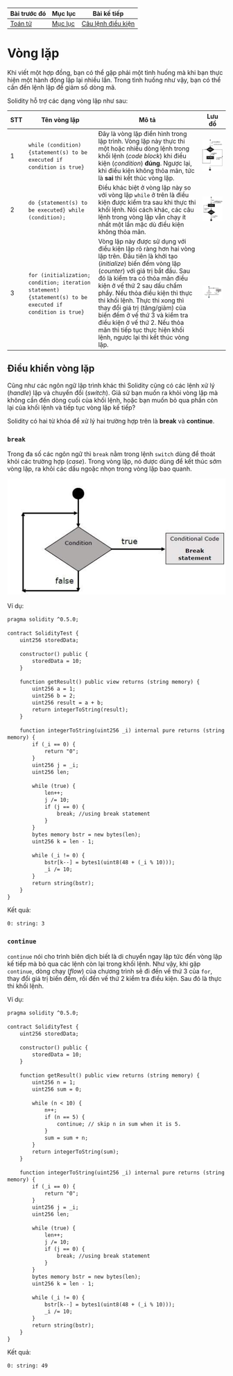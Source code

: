 |Bài trước đó|Mục lục|Bài kế tiếp|
|---|---|---|
|[Toán tử](9_Operators.md)|[Mục lục](README.md)|[Câu lệnh điều kiện](11_DecisionMaking.md)|

# Vòng lặp

Khi viết một hợp đồng, bạn có thể gặp phải một tình huống mà khi bạn thực hiện một hành động lặp lại nhiều lần. Trong tình huống như vậy, bạn có thể cần đến lệnh lặp để giảm số dòng mã.

Solidity hỗ trợ các dạng vòng lặp như sau:

|STT|Tên vòng lặp|Mô tả|Lưu đồ|
|---|---|---|---|
|1|`while (condition) {statement(s) to be executed if condition is true}`|Đây là vòng lặp điển hình trong lập trình. Vòng lặp này thực thi một hoặc nhiều dòng lệnh trong khối lệnh (*code block*) khi điều kiện (*condition*)  **đúng**. Ngược lại, khi điều kiện không thỏa mãn, tức là **sai** thì kết thúc vòng lặp.|![Hinh1](Images/Bai10/Hinh1.jpg)|
|2|`do {statement(s) to be executed} while (condition);`|Điều khác biệt ở vòng lặp này so với vòng lặp `while` ở trên là điều kiện được kiểm tra sau khi thực thi khối lệnh. Nói cách khác, các câu lệnh trong vòng lặp vẫn chạy ít nhất một lần mặc dù điều kiện không thỏa mãn.|![Hinh2](Images/Bai10/Hinh2.jpg)|
|3|`for (initialization; condition; iteration statement) {statement(s) to be executed if condition is true}`|Vòng lặp này được sử dụng với điều kiện lặp rõ ràng hơn hai vòng lặp trên. Đầu tiên là khởi tạo (*initialize*) biến đếm vòng lặp (*counter*) với giá trị bắt đầu. Sau đó là kiểm tra có thỏa mãn điều kiện ở vế thứ 2 sau dấu chấm phẩy. Nếu thỏa điều kiện thì thực thi khối lệnh. Thực thi xong thì thay đổi giá trị (tăng/giảm) của biến đếm ở vế thứ 3 và kiểm tra điều kiện ở vế thứ 2. Nếu thỏa mãn thì tiếp tục thực hiện khối lệnh, ngược lại thì kết thúc vòng lặp.|![Hinh3](Images/Bai10/Hinh3.jpg)|

## Điều khiển vòng lặp

Cũng như các ngôn ngữ lập trình khác thì Solidity cũng có các lệnh xử lý (*handle*) lặp và chuyển đổi (*switch*). Giả sử bạn muốn ra khỏi vòng lặp mà không cần đến dòng cuối của khối lệnh, hoặc bạn muốn bỏ qua phần còn lại của khối lệnh và tiếp tục vòng lặp kế tiếp?

Solidity có hai từ khóa để xử lý hai trường hợp trên là **break** và **continue**.

### `break`

Trong đa số các ngôn ngữ thì `break` nằm trong lệnh `switch` dùng để thoát khỏi các trường hợp (*case*). Trong vòng lặp, nó được dùng để kết thúc sớm vòng lặp, ra khỏi các dấu ngoặc nhọn trong vòng lặp bao quanh.

![Hinh4](Images/Bai10/Hinh4.jpg)

Ví dụ:

```solidity
pragma solidity ^0.5.0;

contract SolidityTest {
    uint256 storedData;

    constructor() public {
        storedData = 10;
    }

    function getResult() public view returns (string memory) {
        uint256 a = 1;
        uint256 b = 2;
        uint256 result = a + b;
        return integerToString(result);
    }

    function integerToString(uint256 _i) internal pure returns (string memory) {
        if (_i == 0) {
            return "0";
        }
        uint256 j = _i;
        uint256 len;

        while (true) {
            len++;
            j /= 10;
            if (j == 0) {
                break; //using break statement
            }
        }
        bytes memory bstr = new bytes(len);
        uint256 k = len - 1;

        while (_i != 0) {
            bstr[k--] = bytes1(uint8(48 + (_i % 10)));
            _i /= 10;
        }
        return string(bstr);
    }
}
```

Kết quả:

```
0: string: 3
```

### `continue`

`continue` nói cho trình biên dịch biết là di chuyển ngay lập tức đến vòng lặp kế tiếp mà bỏ qua các lệnh còn lại trong khối lệnh. Như vậy, khi gặp `continue`, dòng chạy (*flow*) của chương trình sẽ đi đến vế thứ 3 của `for`, thay đổi giá trị biến đếm, rồi đến vế thứ 2 kiểm tra điều kiện. Sau đó là thực thi khối lệnh.

Ví dụ:

```solidity
pragma solidity ^0.5.0;

contract SolidityTest {
    uint256 storedData;

    constructor() public {
        storedData = 10;
    }

    function getResult() public view returns (string memory) {
        uint256 n = 1;
        uint256 sum = 0;

        while (n < 10) {
            n++;
            if (n == 5) {
                continue; // skip n in sum when it is 5.
            }
            sum = sum + n;
        }
        return integerToString(sum);
    }

    function integerToString(uint256 _i) internal pure returns (string memory) {
        if (_i == 0) {
            return "0";
        }
        uint256 j = _i;
        uint256 len;

        while (true) {
            len++;
            j /= 10;
            if (j == 0) {
                break; //using break statement
            }
        }
        bytes memory bstr = new bytes(len);
        uint256 k = len - 1;

        while (_i != 0) {
            bstr[k--] = bytes1(uint8(48 + (_i % 10)));
            _i /= 10;
        }
        return string(bstr);
    }
}
```

Kết quả:

```
0: string: 49
```
